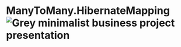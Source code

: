 # ManyToMany.HibernateMapping![Grey minimalist business project presentation ](https://user-images.githubusercontent.com/78543430/223768857-5c5ce0b4-b60f-48fc-93ad-932214755ee8.jpg)
